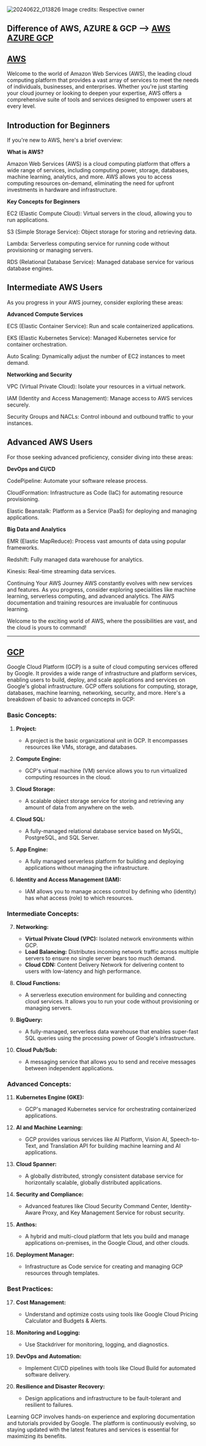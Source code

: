 
![20240622_013826](https://github.com/dineshrajdhanapathyDD/Cloud/assets/52989362/754eb19d-121b-476e-baab-daf38d10b8a5)
Image credits: Respective owner





## **Difference of AWS, AZURE & GCP** --> [AWS AZURE GCP](https://github.com/dineshrajdhanapathyDD/Cloud/blob/main/AWS%20Azure%20GCP.pdf)


## [AWS](https://github.com/dineshrajdhanapathyDD/Cloud/tree/main/AWS) 
Welcome to the world of Amazon Web Services (AWS), the leading cloud computing platform that provides a vast array of services to meet the needs of individuals, businesses, and enterprises. Whether you're just starting your cloud journey or looking to deepen your expertise, AWS offers a comprehensive suite of tools and services designed to empower users at every level.

## Introduction for Beginners
If you're new to AWS, here's a brief overview:

**What is AWS?**

Amazon Web Services (AWS) is a cloud computing platform that offers a wide range of services, including computing power, storage, databases, machine learning, analytics, and more. AWS allows you to access computing resources on-demand, eliminating the need for upfront investments in hardware and infrastructure.

**Key Concepts for Beginners**

EC2 (Elastic Compute Cloud): Virtual servers in the cloud, allowing you to run applications.

S3 (Simple Storage Service): Object storage for storing and retrieving data.

Lambda: Serverless computing service for running code without provisioning or managing servers.

RDS (Relational Database Service): Managed database service for various database engines.

## Intermediate AWS Users

As you progress in your AWS journey, consider exploring these areas:

**Advanced Compute Services**

ECS (Elastic Container Service): Run and scale containerized applications.

EKS (Elastic Kubernetes Service): Managed Kubernetes service for container orchestration.

Auto Scaling: Dynamically adjust the number of EC2 instances to meet demand.

**Networking and Security**

VPC (Virtual Private Cloud): Isolate your resources in a virtual network.

IAM (Identity and Access Management): Manage access to AWS services securely.

Security Groups and NACLs: Control inbound and outbound traffic to your instances.

## Advanced AWS Users

For those seeking advanced proficiency, consider diving into these areas:

**DevOps and CI/CD**

CodePipeline: Automate your software release process.

CloudFormation: Infrastructure as Code (IaC) for automating resource provisioning.

Elastic Beanstalk: Platform as a Service (PaaS) for deploying and managing applications.

**Big Data and Analytics**

EMR (Elastic MapReduce): Process vast amounts of data using popular frameworks.

Redshift: Fully managed data warehouse for analytics.

Kinesis: Real-time streaming data services.

Continuing Your AWS Journey
AWS constantly evolves with new services and features. As you progress, consider exploring specialities like machine learning, serverless computing, and advanced analytics. The AWS documentation and training resources are invaluable for continuous learning.

Welcome to the exciting world of AWS, where the possibilities are vast, and the cloud is yours to command!

----


## [GCP](https://github.com/dineshrajdhanapathyDD/Cloud/tree/main/GCP)

Google Cloud Platform (GCP) is a suite of cloud computing services offered by Google. It provides a wide range of infrastructure and platform services, enabling users to build, deploy, and scale applications and services on Google's global infrastructure. GCP offers solutions for computing, storage, databases, machine learning, networking, security, and more. Here's a breakdown of basic to advanced concepts in GCP:

### Basic Concepts:

1.  **Project:**
         
       -   A project is the basic organizational unit in GCP. It encompasses resources like VMs, storage, and databases.
    
2.  **Compute Engine:**
       
       -   GCP's virtual machine (VM) service allows you to run virtualized computing resources in the cloud.
    
3.  **Cloud Storage:**
      
       -   A scalable object storage service for storing and retrieving any amount of data from anywhere on the web.

4.  **Cloud SQL:**
    
    -   A fully-managed relational database service based on MySQL, PostgreSQL, and SQL Server.

5.  **App Engine:**
 
    -   A fully managed serverless platform for building and deploying applications without managing the infrastructure.

6.  **Identity and Access Management (IAM):**
    
    -   IAM allows you to manage access control by defining who (identity) has what access (role) to which resources.

### Intermediate Concepts:

7.  **Networking:**
    
    -   **Virtual Private Cloud (VPC):** Isolated network environments within GCP.
    -   **Load Balancing:** Distributes incoming network traffic across multiple servers to ensure no single server bears too much demand.
    -   **Cloud CDN:** Content Delivery Network for delivering content to users with low-latency and high performance.

8.  **Cloud Functions:**
    
    -   A serverless execution environment for building and connecting cloud services. It allows you to run your code without provisioning or managing servers.

9.  **BigQuery:**
    
    -   A fully-managed, serverless data warehouse that enables super-fast SQL queries using the processing power of Google's infrastructure.

10.  **Cloud Pub/Sub:**
    
     -   A messaging service that allows you to send and receive messages between independent applications.

### Advanced Concepts:

11.  **Kubernetes Engine (GKE):**
    
     -   GCP's managed Kubernetes service for orchestrating containerized applications.

12.  **AI and Machine Learning:**
    
     -   GCP provides various services like AI Platform, Vision AI, Speech-to-Text, and Translation API for building machine learning and AI applications.

13.  **Cloud Spanner:**
    
     -   A globally distributed, strongly consistent database service for horizontally scalable, globally distributed applications.

14.  **Security and Compliance:**
    
     -   Advanced features like Cloud Security Command Center, Identity-Aware Proxy, and Key Management Service for robust security.

15.  **Anthos:**
    
     -   A hybrid and multi-cloud platform that lets you build and manage applications on-premises, in the Google Cloud, and other clouds.

16.  **Deployment Manager:**
    
     -   Infrastructure as Code service for creating and managing GCP resources through templates.

### Best Practices:

17.  **Cost Management:**
    
     -   Understand and optimize costs using tools like Google Cloud Pricing Calculator and Budgets & Alerts.

18.  **Monitoring and Logging:**
    
     -   Use Stackdriver for monitoring, logging, and diagnostics.

19.  **DevOps and Automation:**
    
     -   Implement CI/CD pipelines with tools like Cloud Build for automated software delivery.
     
20.  **Resilience and Disaster Recovery:**
    
     -   Design applications and infrastructure to be fault-tolerant and resilient to failures.

Learning GCP involves hands-on experience and exploring documentation and tutorials provided by Google. The platform is continuously evolving, so staying updated with the latest features and services is essential for maximizing its benefits.
